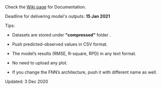 Check the [Wiki page](https://github.com/saberioon/WORLDSOILS/wiki) for Documentation.

Deadline for delivering model's outputs: __15 Jan 2021__

Tips:

* Datasets are stored under __"compressed"__ folder . 

* Push predicted-observed values in CSV format.

* The model’s results (RMSE, R-square, RPD) in any text format. 

* No need to upload any plot. 

* If you change the FNN’s architecture, push it with different name as well.  



Updated: 3 Dec 2020

